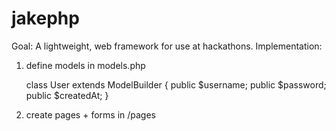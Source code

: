 # jakephp

Goal: A lightweight, web framework for use at hackathons. 
Implementation: 
1) define models in models.php

	class User extends ModelBuilder {
		public $username;
		public $password;
		public $createdAt;
	}

2) create pages + forms in /pages
